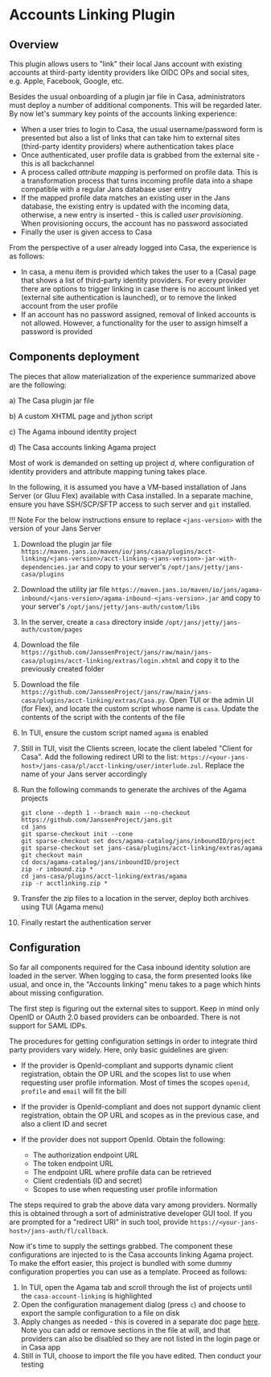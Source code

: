 # Accounts Linking Plugin

## Overview

This plugin allows users to "link" their local Jans account with existing accounts at third-party identity providers like OIDC OPs and social sites, e.g. Apple, Facebook, Google, etc.

Besides the usual onboarding of a plugin jar file in Casa, administrators must deploy a number of additional components. This will be regarded later. By now let's summary key points of the accounts linking experience:

- When a user tries to login to Casa, the usual username/password form is presented but also a list of links that can take him to external sites (third-party identity providers) where authentication takes place
- Once authenticated, user profile data is grabbed from the external site - this is all backchannel
- A process called _attribute mapping_ is performed on profile data. This is a transformation process that turns incoming profile data into a shape compatible with a regular Jans database user entry
- If the mapped profile data matches an existing user in the Jans database, the existing entry is updated with the incoming data, otherwise, a new entry is inserted - this is called _user provisioning_. When provisioning occurs, the account has no password associated  
- Finally the user is given access to Casa

From the perspective of a user already logged into Casa, the experience is as follows:

- In casa, a menu item is provided which takes the user to a (Casa) page that shows a list of third-party identity providers. For every provider there are options to trigger linking in case there is no account linked yet (external site authentication is launched), or to remove the linked account from the user profile 
- If an account has no password assigned, removal of linked accounts is not allowed. However, a functionality for the user to assign himself a password is provided

## Components deployment

The pieces that allow materialization of the experience summarized above are the following:

a) The Casa plugin jar file

b) A custom XHTML page and jython script

c) The Agama inbound identity project

d) The Casa accounts linking Agama project

Most of work is demanded on setting up project _d_, where configuration of identity providers and attribute mapping tuning takes place. 

In the following, it is assumed you have a VM-based installation of Jans Server (or Gluu Flex) available with Casa installed. In a separate machine, ensure you have SSH/SCP/SFTP access to such server and `git` installed. 

!!! Note
    For the below instructions ensure to replace `<jans-version>` with the version of your Jans Server

1. Download the plugin jar file `https://maven.jans.io/maven/io/jans/casa/plugins/acct-linking/<jans-version>/acct-linking-<jans-version>-jar-with-dependencies.jar` and copy to your server's `/opt/jans/jetty/jans-casa/plugins`

1. Download the utility jar file `https://maven.jans.io/maven/io/jans/agama-inbound/<jans-version>/agama-inbound-<jans-version>.jar` and copy to your server's `/opt/jans/jetty/jans-auth/custom/libs`

1. In the server, create a `casa` directory inside `/opt/jans/jetty/jans-auth/custom/pages`

1. Download the file `https://github.com/JanssenProject/jans/raw/main/jans-casa/plugins/acct-linking/extras/login.xhtml` and copy it to the previously created folder  

1. Download the file `https://github.com/JanssenProject/jans/raw/main/jans-casa/plugins/acct-linking/extras/Casa.py`. Open TUI or the admin UI (for Flex), and locate the custom script whose name is `casa`. Update the contents of the script with the contents of the file 

1. In TUI, ensure the custom script named `agama` is enabled

1. Still in TUI, visit the Clients screen, locate the client labeled "Client for Casa". Add the following redirect URI to the list: `https://<your-jans-host>/jans-casa/pl/acct-linking/user/interlude.zul`. Replace the name of your Jans server accordingly 

1. Run the following commands to generate the archives of the Agama projects
    
    ```
    git clone --depth 1 --branch main --no-checkout https://github.com/JanssenProject/jans.git
    cd jans
    git sparse-checkout init --cone
    git sparse-checkout set docs/agama-catalog/jans/inboundID/project
    git sparse-checkout set jans-casa/plugins/acct-linking/extras/agama
    git checkout main
    cd docs/agama-catalog/jans/inboundID/project
    zip -r inbound.zip *
    cd jans-casa/plugins/acct-linking/extras/agama
    zip -r acctlinking.zip *
    ```

1. Transfer the zip files to a location in the server, deploy both archives using TUI (Agama menu)

1. Finally restart the authentication server

## Configuration

So far all components required for the Casa inbound identity solution are loaded in the server. When logging to casa, the form presented looks like usual, and once in, the "Accounts linking" menu takes to a page which hints about missing configuration.  

The first step is figuring out the external sites to support. Keep in mind only OpenID or OAuth 2.0 based providers can be onboarded. There is not support for SAML IDPs.

The procedures for getting configuration settings in order to integrate third party providers vary widely. Here, only basic guidelines are given:

- If the provider is OpenId-compliant and supports dynamic client registration, obtain the OP URL and the scopes list to use when requesting user profile information. Most of times the scopes `openid`, `profile` and `email` will fit the bill 

- If the provider is OpenId-compliant and does not support dynamic client registration, obtain the OP URL and scopes as in the previous case, and also a client ID and secret

- If the provider does not support OpenId. Obtain the following:

    - The authorization endpoint URL
    - The token endpoint URL
    - The endpoint URL where profile data can be retrieved
    - Client credentials (ID and secret)
    - Scopes to use when requesting user profile information

The steps required to grab the above data vary among providers. Normally this is obtained through a sort of administrative developer GUI tool. If you are prompted for a "redirect URI" in such tool, provide `https://<your-jans-host>/jans-auth/fl/callback`.

Now it's time to supply the settings grabbed. The component these configurations are injected to is the Casa accounts linking Agama project. To make the effort easier, this project is bundled with some dummy configuration properties you can use as a template. Proceed as follows:

1. In TUI, open the Agama tab and scroll through the list of projects until the `casa-account-linking` is highlighted
1. Open the configuration management dialog (press `c`) and choose to export the sample configuration to a file on disk
1. Apply changes as needed - this is covered in a separate doc page [here](./accts-linking-agama.md). Note you can add or remove sections in the file at will, and that providers can also be disabled so they are not listed in the login page or in Casa app
1. Still in TUI, choose to import the file you have edited. Then conduct your testing
